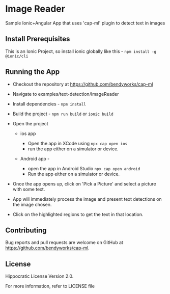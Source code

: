 # Image Reader

Sample Ionic+Angular App that uses 'cap-ml' plugin to detect text in images

## Install Prerequisites

This is an Ionic Project, so install ionic globally like this -
`npm install -g @ionic/cli`

## Running the App

- Checkout the repository at https://github.com/bendyworks/cap-ml
- Navigate to examples/text-detection/ImageReader
- Install dependencies - `npm install`
- Build the project - `npm run build` or `ionic build`
- Open the project
  - ios app
    - Open the app in XCode using `npx cap open ios`
    - run the app either on a simulator or device.

  - Android app -
    - open the app in Android Studio `npx cap open android`
    - Run the app either on a simulator or device.

- Once the app opens up, click on 'Pick a Picture' and select a picture with some text.
- App will immediately process the image and present text detections on the image chosen.
- Click on the highlighted regions to get the text in that location.

## Contributing

Bug reports and pull requests are welcome on GitHub at https://github.com/bendyworks/cap-ml.

## License
Hippocratic License Version 2.0.

For more information, refer to LICENSE file

